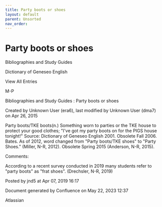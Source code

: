 ```yaml
---
title: Party boots or shoes
layout: default
parent: Unsorted
nav_order:
---
```


# Party boots or shoes

Bibliographies and Study Guides

Dictionary of Geneseo English

View All Entries

M-P

Bibliographies and Study Guides : Party boots or shoes

Created by  Unknown User (era6), last modified by  Unknown User (dma7) on Apr 26, 2015

Party boots/TKE boots(n.) Something worn to parties or the TKE house to protect your good clothes; &quot;I've got my party boots on for the PIGS house tonight!&quot; Source: Dictionary of Geneseo English 2001. Obsolete Fall 2006. Bates. As of 2012, word changed from &quot;Party boots/TKE shoes&quot; to &quot;Party Shoes.&quot; (Miller, N-R, 2012). Obsolete Spring 2015 (Anderson, N-R, 2015).

Comments:

According to a recent survey conducted in 2019 many students refer to &quot;party boots&quot; as &quot;frat shoes&quot;. (Drechsler, N-R, 2019)

Posted by jnd5 at Apr 07, 2019 16:17

Document generated by Confluence on May 22, 2023 12:37

Atlassian
